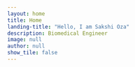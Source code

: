 ```yaml
---
layout: home
title: Home
landing-title: "Hello, I am Sakshi Oza"
description: Biomedical Engineer
image: null
author: null
show_tile: false
---
```

